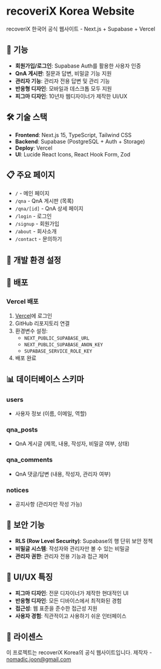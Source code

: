 # recoveriX Korea Website

recoveriX 한국어 공식 웹사이트 - Next.js + Supabase + Vercel

## 🚀 기능

- **회원가입/로그인**: Supabase Auth를 활용한 사용자 인증
- **QnA 게시판**: 질문과 답변, 비밀글 기능 지원
- **관리자 기능**: 관리자 전용 답변 및 관리 기능
- **반응형 디자인**: 모바일과 데스크톱 모두 지원
- **피그마 디자인**: 10년차 웹디자이너가 제작한 UI/UX

## 🛠 기술 스택

- **Frontend**: Next.js 15, TypeScript, Tailwind CSS
- **Backend**: Supabase (PostgreSQL + Auth + Storage)
- **Deploy**: Vercel
- **UI**: Lucide React Icons, React Hook Form, Zod

## 📋 주요 페이지

- `/` - 메인 페이지
- `/qna` - QnA 게시판 (목록)
- `/qna/[id]` - QnA 상세 페이지
- `/login` - 로그인
- `/signup` - 회원가입
- `/about` - 회사소개
- `/contact` - 문의하기

## 🔧 개발 환경 설정

## 🚀 배포

### Vercel 배포

1. [Vercel](https://vercel.com/)에 로그인
2. GitHub 리포지토리 연결
3. 환경변수 설정:
   - `NEXT_PUBLIC_SUPABASE_URL`
   - `NEXT_PUBLIC_SUPABASE_ANON_KEY`
   - `SUPABASE_SERVICE_ROLE_KEY`
4. 배포 완료

## 📊 데이터베이스 스키마

### users

- 사용자 정보 (이름, 이메일, 역할)

### qna_posts

- QnA 게시글 (제목, 내용, 작성자, 비밀글 여부, 상태)

### qna_comments

- QnA 댓글/답변 (내용, 작성자, 관리자 여부)

### notices

- 공지사항 (관리자만 작성 가능)

## 🔐 보안 기능

- **RLS (Row Level Security)**: Supabase의 행 단위 보안 정책
- **비밀글 시스템**: 작성자와 관리자만 볼 수 있는 비밀글
- **관리자 권한**: 관리자 전용 기능과 접근 제어

## 🎨 UI/UX 특징

- **피그마 디자인**: 전문 디자이너가 제작한 현대적인 UI
- **반응형 디자인**: 모든 디바이스에서 최적화된 경험
- **접근성**: 웹 표준을 준수한 접근성 지원
- **사용자 경험**: 직관적이고 사용하기 쉬운 인터페이스

## 📝 라이센스

이 프로젝트는 recoveriX Korea의 공식 웹사이트입니다.
제작자 - nomadic.joon@gmail.com
